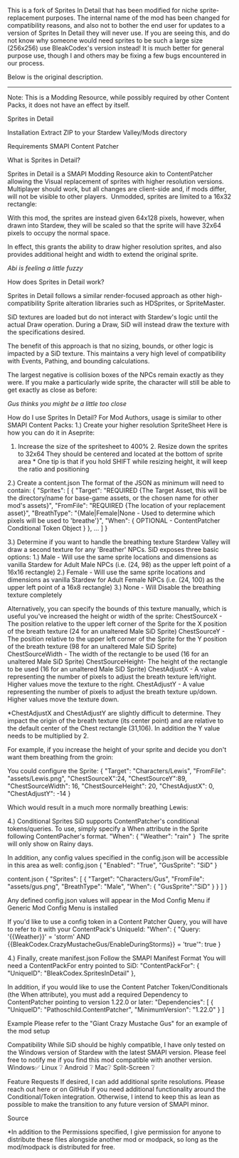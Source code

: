 This is a fork of Sprites In Detail that has been modified for niche sprite-replacement purposes. The internal name of the mod has been changed for compatibility reasons, and also not to bother the end user for updates to a version of Sprites In Detail they will never use. If you are seeing this, and do not know why someone would need sprites to be such a large size (256x256) use BleakCodex's version instead! It is much better for general purpose use, though I and others may be fixing a few bugs encountered in our process.

Below is the original description.

---

Note: This is a Modding Resource, while possibly required by other Content Packs, it does not have an effect by itself.

Sprites in Detail


Installation
Extract ZIP to your Stardew Valley/Mods directory


Requirements
SMAPI
Content Patcher


What is Sprites in Detail?

Sprites in Detail is a SMAPI Modding Resource akin to ContentPatcher allowing the Visual replacement of sprites with higher resolution versions.
Multiplayer should work, but all changes are client-side and, if mods differ, will not be visible to other players.
﻿
Unmodded, sprites are limited to a 16x32 rectangle:


With this mod, the sprites are instead given 64x128 pixels, however, when drawn into Stardew, they will be scaled so that the sprite will have 32x64 pixels to occupy the normal space.


In effect, this grants the ability to draw higher resolution sprites, and also provides additional height and width to extend the original sprite.
                                      
*Abi is feeling a little fuzzy*﻿




How does Sprites in Detail work?

Sprites in Detail follows a similar render-focused approach as other high-compatibility Sprite alteration libraries such as HDSprites, or SpriteMaster.

SiD textures are loaded but do not interact with Stardew's logic until the actual Draw operation. During a Draw, SiD will instead draw the texture with the specifications desired.


The benefit of this approach is that no sizing, bounds, or other logic is impacted by a SiD texture. This maintains a very high level of compatibility with Events, Pathing, and bounding calculations.

The largest negative is collision boxes of the NPCs remain exactly as they were.
If you make a particularly wide sprite, the character will still be able to get exactly as close as before:

*Gus thinks you might be a little too close*




How do I use Sprites In Detail? 
For Mod Authors, usage is similar to other SMAPI Content Packs:
1.) Create your higher resolution SpriteSheet
       Here is how you can do it in Aseprite:
1. Increase the size of the spritesheet to 400%
﻿2. Resize down the sprites to 32x64
﻿They should be centered and located at the bottom of sprite area
﻿* One tip is that if you hold SHIFT while resizing height, it will keep the ratio and positioning



2.) Create a content.json
﻿The format of the JSON as minimum will need to contain:
﻿{
﻿﻿"Sprites": [
﻿﻿﻿{
﻿﻿﻿"Target": "REQUIRED {The Target Asset, this will be the directory/name for base-game assets, or the chosen name for other mod's assets}",
﻿﻿﻿"FromFile": "REQUIRED {The location of your replacement asset}",﻿
﻿﻿﻿"BreathType": "{Male|Female|None - Used to determine which pixels will be used to 'breathe'}",
﻿﻿﻿"When": {
﻿﻿﻿﻿OPTIONAL - ContentPatcher Conditional Token Object﻿
﻿﻿﻿}
﻿﻿﻿},
﻿﻿...
﻿﻿]
﻿}
﻿


3.) Determine if you want to handle the breathing texture
    Stardew Valley will draw a second texture for any 'Breather' NPCs.
﻿SiD exposes three basic options:
﻿﻿1.) Male - Will use the same sprite locations and dimensions as vanilla Stardew for Adult Male NPCs (i.e. (24, 98) as the upper left point of a 16x16 rectangle)
﻿﻿2.) Female - Will use the same sprite locations and dimensions as vanilla Stardew for Adult Female NPCs (i.e. (24, 100) as the upper left point of a 16x8 rectangle)
﻿﻿3.) None - Will Disable the breathing texture completely


Alternatively, you can specify the bounds of this texture manually, which is useful you've increased the height or width of the sprite:
ChestSourceX - The position relative to the upper left corner of the Sprite for the X position of the breath texture (24 for an unaltered Male SiD Sprite)
ChestSourceY - The position relative to the upper left corner of the Sprite for the Y position of the breath texture (98 for an unaltered Male SiD Sprite)
ChestSourceWidth - The width of the rectangle to be used (16 for an unaltered Male SiD Sprite)
ChestSourceHeight- The height of the rectangle to be used (16 for an unaltered Male SiD Sprite)
ChestAdjustX - A value representing the number of pixels to adjust the breath texture left/right. Higher values move the texture to the right.
ChestAdjustY - A value representing the number of pixels to adjust the breath texture up/down. Higher values move the texture down.

*ChestAdjustX and ChestAdjustY are slightly difficult to determine. They impact the origin of the breath texture (its center point) and are relative to the default center of the Chest rectangle (31,106). 
In addition the Y value needs to be multiplied by 2.

For example, if you increase the height of your sprite and decide you don't want them breathing from the groin:
﻿

You could configure the Sprite:
        {
            "Target": "Characters/Lewis",
            "FromFile": "assets/Lewis.png",
            "ChestSourceX":24,
            "ChestSourceY":89,
            "ChestSourceWidth": 16,
            "ChestSourceHeight": 20,
            "ChestAdjustX": 0,
            "ChestAdjustY": -14
        }


Which would result in a much more normally breathing Lewis:



4.) Conditional Sprites
SiD supports ContentPatcher's conditional tokens/queries.
To use, simply specify a When attribute in the Sprite following ContentPacher's format.
"When":
  {
     "Weather": "rain"
  } ﻿
The sprite will only show on Rainy days.

In addition, any config values specified in the config.json will be accessible in this area as well:
config.json
{
  "Enabled": "True",
  "GusSprite": "SiD"
}

content.json
﻿{
﻿﻿"Sprites": [
{
"Target": "Characters/Gus",
"FromFile": "assets/gus.png",﻿
"BreathType": "Male",
"When": {
﻿﻿﻿﻿﻿"GusSprite":"SiD"﻿
}
}
﻿﻿]
﻿}

Any defined config.json values will appear in the Mod Config Menu if Generic Mod Config Menu is installed

If you'd like to use a config token in a Content Patcher Query, you will have to refer to it with your ContentPack's UniqueId:
"When":
    {
       "Query: '{{Weather}}' = 'storm' AND {{BleakCodex.CrazyMustacheGus/EnableDuringStorms}} = 'true'": true
    }


4.) Finally, create manifest.json
Follow the SMAPI Manifest Format
You will need a ContentPackFor entry pointed to SiD:﻿
"ContentPackFor": {
"UniqueID": "BleakCodex.SpritesInDetail"
},

In addition, if you would like to use the Content Patcher Token/Conditionals (the When attribute), you must add a required Dependency to ContentPatcher pointing to version 1.22.0 or later:
"Dependencies": [
{
"UniqueID": "Pathoschild.ContentPatcher",
"MinimumVersion": "1.22.0"
}
]


Example
Please refer to the "Giant Crazy Mustache Gus" for an example of the mod setup


Compatibility
While SiD should be highly compatible, I have only tested on the Windows version of Stardew with the latest SMAPI version. 
Please feel free to notify me if you find this mod compatible with another version.
Windows﻿﻿✅
Linux﻿       ❔
Android﻿   ❔
Mac﻿﻿❔
Split-Screen    ❔



Feature Requests
If desired, I can add additional sprite resolutions.
Please reach out here or on GitHub if you need additional functionality around the Conditional/Token integration.
Otherwise, I intend to keep this as lean as possible to make the transition to any future version of SMAPI minor.

Source



*In addition to the Permissions specified, I give permission for anyone to distribute these files alongside another mod or modpack, so long as the mod/modpack is distributed for free.
